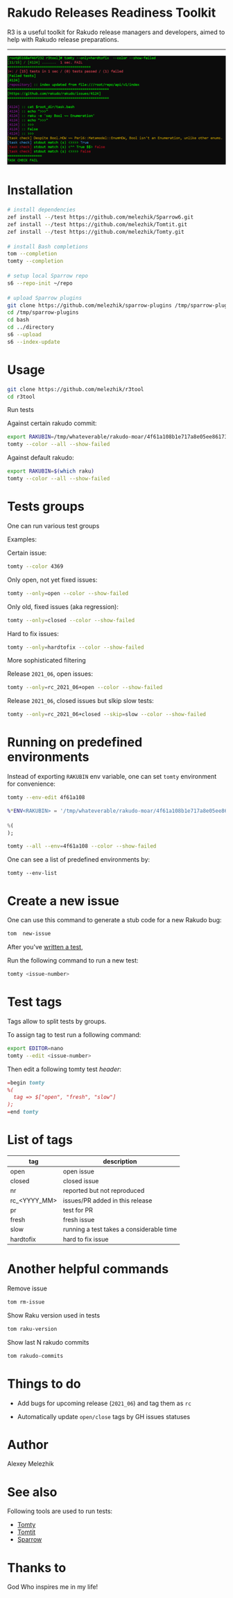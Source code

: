 # Rakudo Releases Readiness Toolkit

R3 is a useful toolkit for Rakudo release managers and developers, aimed to help with Rakudo release preparations.

---

![report example](https://raw.githubusercontent.com/melezhik/r3tool/master/screenshots/r3log-sample.png)


# Installation

```bash
# install dependencies
zef install --/test https://github.com/melezhik/Sparrow6.git 
zef install --/test https://github.com/melezhik/Tomtit.git
zef install --/test https://github.com/melezhik/Tomty.git

# install Bash completions
tom --completion
tomty --completion

# setup local Sparrow repo
s6 --repo-init ~/repo

# upload Sparrow plugins
git clone https://github.com/melezhik/sparrow-plugins /tmp/sparrow-plugins
cd /tmp/sparrow-plugins
cd bash
cd ../directory
s6 --upload
s6 --index-update
```

# Usage

```bash
git clone https://github.com/melezhik/r3tool
cd r3tool
```

Run tests

Against certain rakudo commit:

```bash
export RAKUBIN=/tmp/whateverable/rakudo-moar/4f61a108b1e717a8e05ee861738a412d55be6ed4/bin/raku
tomty --color --all --show-failed
```

Against default rakudo:

```bash
export RAKUBIN=$(which raku)
tomty --color --all --show-failed
```

# Tests groups

One can run various test groups

Examples:

Certain issue:

```bash
tomty --color 4369
```

Only open, not yet fixed issues:

```bash
tomty --only=open --color --show-failed
```

Only old, fixed issues (aka regression):

```bash
tomty --only=closed --color --show-failed
```

Hard to fix issues:

```bash
tomty --only=hardtofix --color --show-failed
```

More sophisticated filtering

Release `2021_06`, open issues:

```bash
tomty --only=rc_2021_06+open --color --show-failed
```

Release `2021_06`, closed issues but slkip slow tests:

```bash
tomty --only=rc_2021_06+closed --skip=slow --color --show-failed
```

# Running on predefined environments

Instead of exporting `RAKUBIN` env variable, one can set `tomty` environment for convenience:

```bash
tomty --env-edit 4f61a108
```

```raku
%*ENV<RAKUBIN> = '/tmp/whateverable/rakudo-moar/4f61a108b1e717a8e05ee861738a412d55be6ed4/bin/raku';

%(
);
```

```bash
tomty --all --env=4f61a108 --color --show-failed
```

One can see a list of predefined environments by:

```
tomty --env-list
```

# Create a new issue

One can use this command to generate a stub code for a new Rakudo bug:

```bash
tom  new-issue 
```

After you've [written a test](https://github.com/melezhik/r3tool/blob/master/docs/how-to-write-tests.md), 

Run the following command to run a new test:

```bash
tomty <issue-number>
```

# Test tags

Tags allow to split tests by groups.

To assign tag to test run a following command:

```bash
export EDITOR=nano
tomty --edit <issue-number>
```

Then edit a following tomty test _header_:

```raku
=begin tomty
%(
  tag => $["open", "fresh", "slow"]
);
=end tomty
```

# List of tags

| tag        | description |
| ---------- | ------------|
| open       | open issue  |
| closed     | closed issue  |
| nr         | reported but not reproduced      |
| rc_<YYYY_MM>  | issues/PR added in this release  |
| pr         | test for PR | 
| fresh      | fresh issue  |
| slow       | running a test takes a considerable time  |
| hardtofix  | hard to fix issue  |

# Another helpful commands

Remove issue

```bash
tom rm-issue
```

Show Raku version used in tests

```bash
tom raku-version
```

Show last N rakudo commits

```bash
tom rakudo-commits
```


# Things to do

* Add bugs for upcoming release (`2021_06`) and tag them as `rc`

* Automatically update `open/close` tags by GH issues statuses 

# Author

Alexey Melezhik

# See also

Following tools are used to run tests:

* [Tomty](https://github.com/melezhik/Tomty)
* [Tomtit](https://github.com/melezhik/Tomtit)
* [Sparrow](https://github.com/melezhik/Sparrow6)


# Thanks to

God Who inspires me in my life!
